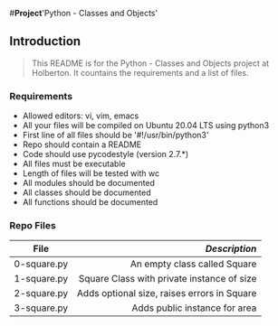 #**Project**'Python - Classes and Objects'

## Introduction
> This README is for the Python - Classes and Objects project at Holberton. It countains the requirements and a list of files.

### Requirements
- Allowed editors: vi, vim, emacs
- All your files will be compiled on Ubuntu 20.04 LTS using python3
- First line of all files should be '#!/usr/bin/python3'
- Repo should contain a README
- Code should use pycodestyle (version 2.7.*)
- All files must be executable
- Length of files will be tested with wc
- All modules should be documented
- All classes should be documented
- All functions should be documented

### Repo Files
| **File** | *__Description__* |
|----------|----------------:|
|0-square.py| An empty class called Square|
|1-square.py| Square Class with private instance of size|
|2-square.py| Adds optional size, raises errors in Square|
|3-square.py| Adds public instance for area|

